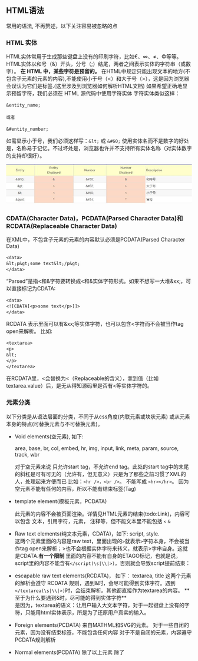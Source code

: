 ## HTML语法

常用的语法, 不再赘述，以下关注容易被忽略的点

### HTML 实体

HTML实体常用于生成那些键盘上没有的印刷字符，比如€、∞、≠、©等等。
HTML实体以和号（&）开头，分号（;）结尾，两者之间表示实体的字符串（或数字）。
**在 HTML 中，某些字符是预留的。**
在HTML中规定只能出现文本的地方(不包含子元素的元素的内容),不能使用小于号（<）和大于号（>），这是因为浏览器会误认为它们是标签.(这里涉及到浏览器如何解析HTML文档)
如果希望正确地显示预留字符，我们必须在 HTML 源代码中使用字符实体
字符实体类似这样：
```
&entity_name;

或者

&#entity_number;

```
如需显示小于号，我们必须这样写：```&lt;``` 或 ```&#60;```
使用实体名而不是数字的好处是，名称易于记忆。不过坏处是，浏览器也许并不支持所有实体名称（对实体数字的支持却很好）。

![html实体转义](./img/htmlentity.jpg)

### CDATA(Character Data)，PCDATA(Parsed Character Data)和RCDATA(Replaceable Character Data)

在XML中，不包含子元素的元素的内容默认必须是PCDATA(Parsed Character Data)
```
<data>
&lt;p&gt;some text&lt;/p&gt;
</data>
```
“Parsed”是指<和&字符要转换成&lt;和&amp;实体字符形式。如果不想写一大堆&xx;，可以直接标记为CDATA:
```
<data>
<![CDATA[<p>some text</p>]]>
</data>
```
RCDATA 表示里面可以有&xx;等实体字符，也可以包含<字符而不会被当作tag open来解析。 比如:
```
<textarea>
<p>
&lt;
</p>
</textarea>
```

在RCDATA里，&lt;会替换为<（Replaceable的含义），拿到值（比如textarea.value）后，是无从得知源码里是否有&lt;等实体字符的。

### 元素分类



以下分类是从语法层面的分类，不同于从css角度(内联元素或块状元素) 或从元素本身的特点(可替换元素与不可替换元素)。

- Void elements(空元素), 如下:

  area, base, br, col, embed, hr, img, input, link, meta, param, source, track, wbr
  
  对于空元素来说 只允许start tag，不允许end tag。此处的start tag中的末尾的斜杠是可有可无的（允许有，但无意义）只是为了那些之前习惯了XML的人，处理起来方便而已
  比如：```<hr />，<br />```。 不能写成 ```<hr></hr>```。  因为空元素不能有任何的内容，所以不能有结束标签(Tag)
  
- template element(模板元素，PCDATA)

  此元素的内容不会被页面渲染。详情见HTML元素的结束(todo:Link)，内容可以包含 文本，引用字符，元素， 注释等，但不能文本里不能包括 ```<``` ```&```

- Raw text elements(纯文本元素，CDATA)，如下:
  script, style.  
  这两个元素里面的内容是raw text，里面出现的```>```就表示```>```字符本身，不会被当作tag open来解析；&gt;也不会根据实体字符来转义，就表示&gt;字串自身。这就是CDATA.**有一个限制**  里面的内容不能有自身的ETAGO标记，也就是说，script里的内容不能含有```</script(\s|\\|>)```，否则就会导致script提前结束：

- escapable raw text elements(RCDATA)， 如下：
  textarea, title
  这两个元素的解析会遵守 RCDATA 规则，遇到&时，会尽可能得到实体字符。遇到```</textarea(\s|\\|>)```时，会结束解析。其他都直接作为textarea的内容。
  ** 至于为什么要遇到&时，尽可能的得到实体字符**  
  是因为，textarea的语义：让用户输入大文本字符，对于一起键盘上没有的字符，只能用html实体表示，所是为了还原用户真实的输入。
  
- Foreign elements(PCDATA)
  来自MATHML和SVG的元素。
  对于一些自闭的元素，因为没有结束标签，不能包含任何内容
  对于不是自闭的元素，内容遵守PCDATA规则解析
  
- Normal elements(PCDATA)
  除了以上元素
  除了
